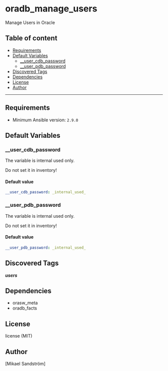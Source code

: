 # oradb_manage_users

Manage Users in Oracle

## Table of content

- [Requirements](#requirements)
- [Default Variables](#default-variables)
  - [__user_cdb_password](#__user_cdb_password)
  - [__user_pdb_password](#__user_pdb_password)
- [Discovered Tags](#discovered-tags)
- [Dependencies](#dependencies)
- [License](#license)
- [Author](#author)

---

## Requirements

- Minimum Ansible version: `2.9.0`


## Default Variables

### __user_cdb_password

The variable is internal used only.

Do not set it in inventory!

#### Default value

```YAML
__user_cdb_password: _internal_used_
```

### __user_pdb_password

The variable is internal used only.

Do not set it in inventory!

#### Default value

```YAML
__user_pdb_password: _internal_used_
```

## Discovered Tags

**_users_**


## Dependencies

- orasw_meta
- oradb_facts

## License

license (MIT)

## Author

[Mikael Sandström]
